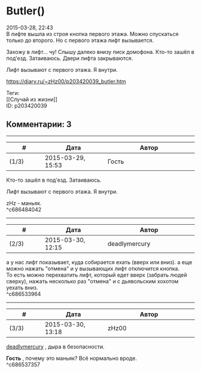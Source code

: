 Butler()
========

  
2015-03-28, 22:43  
 В лифте вышла из строя кнопка первого этажа. Можно спускаться только до второго. Но с первого этажа лифт вызывается.   
   
 Захожу в лифт... чу! Слышу далеко внизу писк домофона. Кто-то зашёл в под'езд. Затаиваюсь. Двери лифта закрываются.   
   
 Лифт вызывают с первого этажа. Я внутри.   
  
<https://diary.ru/~zHz00/p203420039_butler.htm>  
  
Теги:  
[[Случай из жизни]]  
ID: p203420039  


Комментарии: 3
--------------

  


---



|         #         |              Дата              |                     Автор                     |           ID           |
| --- | --- | --- | --- |
| (1/3) | 2015-03-29, 15:53 | Гость | c686484042 |

  
  Кто-то зашёл в под'езд. Затаиваюсь.    
   
  Лифт вызывают с первого этажа. Я внутри.    
   
 zHz - маньяк.   
 ^c686484042

---



|         #         |              Дата              |                     Автор                     |           ID           |
| --- | --- | --- | --- |
| (2/3) | 2015-03-30, 12:15 | deadlymercury | c686533964 |

  
 а у нас лифт показывает, куда собирается ехать (вверх или вниз). а еще можно нажать "отмена" и у вызывающих лифт отключится кнопка.   
 То есть можно перехватить лифт, который едет вверх (забрать людей сверху), нажать несколько раз "отмена" и с дьявольским хохотом уехать вниз.   
 ^c686533964

---



|         #         |              Дата              |                     Автор                     |           ID           |
| --- | --- | --- | --- |
| (3/3) | 2015-03-30, 13:18 | zHz00 | c686537357 |

  
  [deadlymercury](http://crazysupp.diary.ru "Записки безумного саппорта")  , дыра в безопасности.   
   
  **Гость**  , почему это маньяк? Всё нормально вроде.   
 ^c686537357